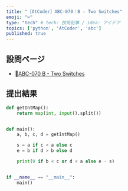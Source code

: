 ```yaml
---
title: "［AtCoder］ABC-070｜B - Two Switches"
emoji: "⌨️"
type: "tech" # tech: 技術記事 / idea: アイデア
topics: ['python', 'AtCoder', 'abc']
published: true
---
```


## 設問ページ

- 🔗[ABC-070 B - Two Switches](https://atcoder.jp/contests/abc070/tasks/abc070_b)

## 提出結果

```python
def getIntMap():
    return map(int, input().split())


def main():
    a, b, c, d = getIntMap()

    s = a if c < a else c
    e = b if d > b else d

    print(0 if b < c or d < a else e - s)


if __name__ == "__main__":
    main()
```
